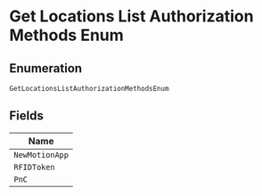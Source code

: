 
# Get Locations List Authorization Methods Enum

## Enumeration

`GetLocationsListAuthorizationMethodsEnum`

## Fields

| Name |
|  --- |
| `NewMotionApp` |
| `RFIDToken` |
| `PnC` |

